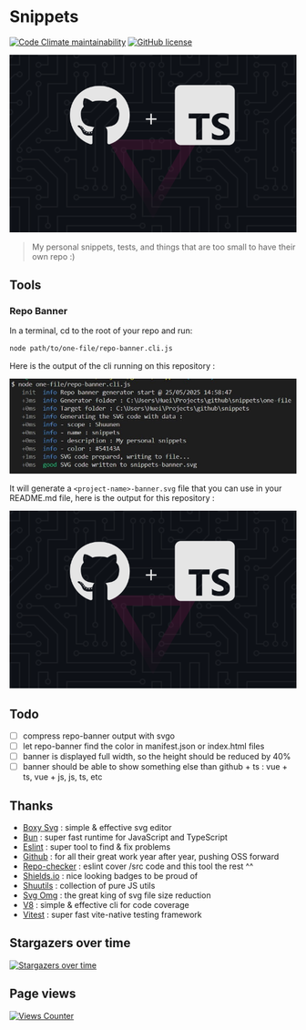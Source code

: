 # Snippets

[![Code Climate maintainability](https://img.shields.io/codeclimate/maintainability/Shuunen/snippets?style=flat)](https://codeclimate.com/github/Shuunen/snippets)
[![GitHub license](https://img.shields.io/github/license/shuunen/snippets.svg?color=informational)](https://github.com/Shuunen/snippets/blob/master/LICENSE)

![logo](docs/banner.svg)

> My personal snippets, tests, and things that are too small to have their own repo :)

## Tools

### Repo Banner

In a terminal, cd to the root of your repo and run:

```bash
node path/to/one-file/repo-banner.cli.js
```

Here is the output of the cli running on this repository :

![demo](docs/demo-repo-banner.jpg)

It will generate a `<project-name>-banner.svg` file that you can use in your README.md file, here is the output for this repository :

![demo](docs/banner.svg)

## Todo

- [ ] compress repo-banner output with svgo
- [ ] let repo-banner find the color in manifest.json or index.html files
- [ ] banner is displayed full width, so the height should be reduced by 40%
- [ ] banner should be able to show something else than github + ts : vue + ts, vue + js, js, ts, etc

## Thanks

- [Boxy Svg](https://boxy-svg.com) : simple & effective svg editor
- [Bun](https://bun.sh) : super fast runtime for JavaScript and TypeScript
- [Eslint](https://eslint.org) : super tool to find & fix problems
- [Github](https://github.com) : for all their great work year after year, pushing OSS forward
- [Repo-checker](https://github.com/Shuunen/repo-checker) : eslint cover /src code and this tool the rest ^^
- [Shields.io](https://shields.io) : nice looking badges to be proud of
- [Shuutils](https://github.com/Shuunen/shuutils) : collection of pure JS utils
- [Svg Omg](https://jakearchibald.github.io/svgomg/) : the great king of svg file size reduction
- [V8](https://github.com/demurgos/v8-coverage) : simple & effective cli for code coverage
- [Vitest](https://github.com/vitest-dev/vitest) : super fast vite-native testing framework

## Stargazers over time

[![Stargazers over time](https://starchart.cc/Shuunen/snippets.svg?variant=adaptive)](https://starchart.cc/Shuunen/snippets)

## Page views

[![Views Counter](https://views-counter.vercel.app/badge?pageId=Shuunen%2Fsnippets&leftColor=5c5c5c&rightColor=07a62f&type=total&label=Visitors&style=none)](https://github.com/Kumara2mahe/Views-Counter)
